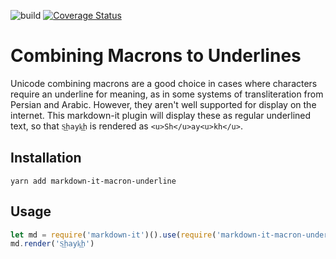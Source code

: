 ![build](https://travis-ci.org/dnotes/markdown-it-macron-underline.svg?branch=master)
[![Coverage Status](https://coveralls.io/repos/github/dnotes/markdown-it-macron-underline/badge.svg?branch=master)](https://coveralls.io/github/dnotes/markdown-it-macron-underline?branch=master)

# Combining Macrons to Underlines

Unicode combining macrons are a good choice in cases where characters require an underline for meaning, as in some systems of transliteration from Persian and Arabic. However, they aren't well supported for display on the internet. This markdown-it plugin will display these as regular underlined text, so that `S͟hayk͟h` is rendered as `<u>Sh</u>ay<u>kh</u>`.

## Installation

`yarn add markdown-it-macron-underline`

## Usage

``` javascript
let md = require('markdown-it')().use(require('markdown-it-macron-underline'))
md.render('S͟hayk͟h')
```
